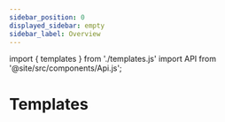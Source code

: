 ```yaml
---
sidebar_position: 0
displayed_sidebar: empty
sidebar_label: Overview
---
```

import { templates } from './templates.js'
import API from '@site/src/components/Api.js';

# Templates

<br></br>

<API title="" data={templates.list} />
